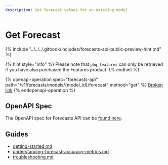 ```yaml
---
description: Get forecast values for an existing model.
---
```


# Get Forecast

{% include "../../../.gitbook/includes/forecasts-api-public-preview-hint.md" %}

{% hint style="info" %}
Please note that `phq_features` can only be retrieved if you have also purchased the Features product.
{% endhint %}

{% openapi-operation spec="forecasts-api" path="/v1/forecasts/models/{model_id}/forecast" method="get" %}
[Broken link](broken-reference)
{% endopenapi-operation %}

## OpenAPI Spec

The OpenAPI spec for Forecasts API can be [found here](https://api.predicthq.com/docs/?urls.primaryName=Forecasts+API).

## Guides

* [getting-started.md](../../../getting-started/guides/forecasts-api-guides/getting-started.md "mention")
* [understanding-forecast-accuracy-metrics.md](../../../getting-started/guides/forecasts-api-guides/understanding-forecast-accuracy-metrics.md "mention")
* [troubleshooting.md](../../../getting-started/guides/forecasts-api-guides/troubleshooting.md "mention")

